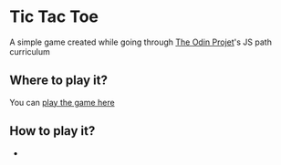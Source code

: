 # Tic Tac Toe

A simple game created while going through [The Odin Projet](https://www.theodinproject.com/)'s JS path curriculum

## Where to play it?

You can [play the game here]()

## How to play it?

-
